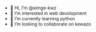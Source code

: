 - 👋 Hi, I’m @simge-kwz
- 👀 I’m interested in web devolopment
- 🌱 I’m currently learning python
- 💞️ I’m looking to collaborate on kewazo

<!---
simge-kwz/simge-kwz is a ✨ special ✨ repository because its `README.md` (this file) appears on your GitHub profile.
You can click the Preview link to take a look at your changes.
--->
